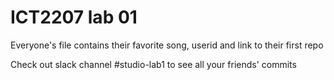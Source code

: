 # ICT2207 lab 01

Everyone's file contains their favorite song, userid and link to their first repo

Check out slack channel #studio-lab1 to see all your friends' commits
